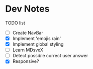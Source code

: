 # Dev Notes

TODO list

- [ ] Create NavBar
- [X] Implement 'emojis rain'
- [X] Implement global styling
- [ ] Learn MDsveX
- [ ] Detect possible correct user answer
- [X] Responsive?
